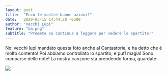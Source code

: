 ```yaml
---
layout: post
title:  "Ecco le vostre buone azioni!"
date:   2020-03-15 14:44:20 -0500
author: "Vecchi Lupi"
feature: "ba.png"
subtitle: "Premete su continua a leggere per vedere lo spartito!"
---
```

Noi vecchi lupi mandato questa foto anche al Cantastorie, e ha detto che è molto contento! Poi abbiamo controllato lo spartito, e puf! magia! Sono comparse delle note! La nostra canzone sta prendendo forma, guardate:

<img class="u-full-width" src="{{ site.baseurl }}/assets/images/spartito.jpg" />

[jekyll-docs]: https://jekyllrb.com/docs/home
[jekyll-gh]:   https://github.com/jekyll/jekyll
[jekyll-talk]: https://talk.jekyllrb.com/
